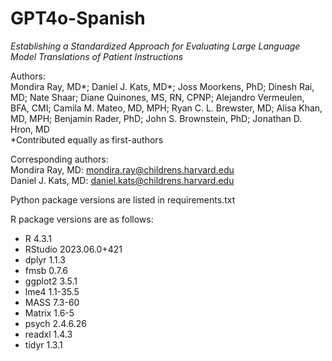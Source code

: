 # GPT4o-Spanish

_Establishing a Standardized Approach for Evaluating Large Language Model Translations of Patient Instructions_

Authors:  
Mondira Ray, MD*; Daniel J. Kats, MD*; Joss Moorkens, PhD; Dinesh Rai, MD; Nate Shaar; Diane Quinones, MS, RN, CPNP; Alejandro Vermeulen, BFA, CMI; Camila M. Mateo, MD, MPH; Ryan C. L. Brewster, MD; Alisa Khan, MD, MPH; Benjamin Rader, PhD; John S. Brownstein, PhD; Jonathan D. Hron, MD  
*Contributed equally as first-authors

Corresponding authors:  
Mondira Ray, MD: mondira.ray@childrens.harvard.edu  
Daniel J. Kats, MD: daniel.kats@childrens.harvard.edu



Python package versions are listed in requirements.txt

R package versions are as follows: 
- R 4.3.1
- RStudio 2023.06.0+421
- dplyr 1.1.3
- fmsb 0.7.6
- ggplot2 3.5.1
- lme4 1.1-35.5
- MASS 7.3-60
- Matrix 1.6-5
- psych 2.4.6.26
- readxl 1.4.3
- tidyr 1.3.1
